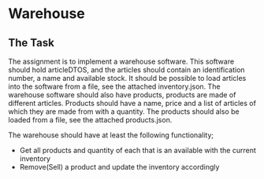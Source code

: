 # Warehouse

## The Task
The assignment is to implement a warehouse software. This software should hold articleDTOS,
and the articles should contain an identification number, a name and available stock.
It should be possible to load articles into the software from a file, see the attached inventory.json.
The warehouse software should also have products, products are made of different articles.
Products should have a name, price and a list of articles of which they are made from with a quantity.
The products should also be loaded from a file, see the attached products.json.

The warehouse should have at least the following functionality;
* Get all products and quantity of each that is an available with the current inventory
* Remove(Sell) a product and update the inventory accordingly